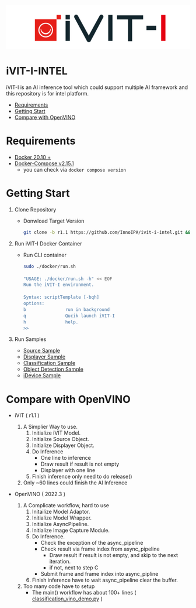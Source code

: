 ![COVER](assets/images/iVIT-I-Logo-B.png)
# iVIT-I-INTEL
iVIT-I is an AI inference tool which could support multiple AI framework and this repository is for intel platform.

* [Requirements](#requirements)
* [Getting Start](#getting-start)
* [Compare with OpenVINO](#compare-with-openvino)

# Requirements
* [Docker 20.10 + ](https://docs.docker.com/engine/install/ubuntu/)
* [Docker-Compose v2.15.1 ](https://docs.docker.com/compose/install/linux/#install-using-the-repository)
    * you can check via `docker compose version`

# Getting Start
1. Clone Repository
    
    * Donwload Target Version
        ```bash
        git clone -b r1.1 https://github.com/InnoIPA/ivit-i-intel.git && cd ivit-i-intel
        ```

2. Run iVIT-I Docker Container

    * Run CLI container
        ```bash
        sudo ./docker/run.sh

        "USAGE: ./docker/run.sh -h" << EOF
        Run the iVIT-I environment.

        Syntax: scriptTemplate [-bqh]
        options:
        b               run in background
        q               Qucik launch iVIT-I
        h               help.
        >>
        ```

3. Run Samples

    * [Source Sample](samples/classification_sample/README.md)
    * [Displayer Sample](samples/ivit_displayer_sample/README.md)
    * [Classification Sample](samples/classification_sample/README.md)
    * [Object Detection Sample](samples/object_detection_sample/README.md)
    * [iDevice Sample](samples/ivit_device_sample/README.md)

# Compare with OpenVINO

* iVIT ( r1.1 )
    1. A Simplier Way to use.
        1. Initialize iVIT Model.
        2. Initialize Source Object.
        3. Initialize Displayer Object.
        4. Do Inference
            * One line to inference
            * Draw result if result is not empty
            * Displayer with one line
        5. Finish inference only need to do release()
    2. Only ~60 lines could finish the AI Inference

* OpenVINO ( 2022.3 )
    1. A Complicate workflow, hard to use
        1. Initailize Model Adaptor. 
        2. Initialize Model Wrapper.
        3. Initialize AsyncPipeline.
        4. Initialize Image Capture Module.
        5. Do Inference.
            * Check the exception of the async_pipeline
            * Check result via frame index from async_pipeline
                * Draw result if result is not empty, and skip to the next iteration.
                * if not, next to step C
            * Submit frame and frame index into async_pipline
        6. Finish inference have to wait async_pipeline clear the buffer.
    2. Too many code have to setup
        * The main() workflow has about 100+ lines ( [classification_vino_demo.py](./samples/classification_sample/classification_vino_demo.py) )
